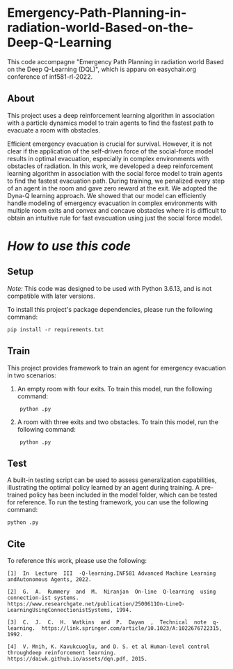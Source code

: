 # Emergency-Path-Planning-in-radiation-world-Based-on-the-Deep-Q-Learning
This code accompagne "Emergency Path Planning in radiation world Based on the Deep Q-Learning (DQL)", which is apparu on easychair.org conference of inf581-rl-2022.

## About
This project uses a deep reinforcement learning algorithm in association with a particle dynamics model to train agents to find the fastest path to evacuate a room with obstacles.

Efficient emergency evacuation is crucial for survival. However, it is not clear if the application of the self-driven force of the social-force model results in optimal evacuation, especially in complex environments with obstacles of radiation. In this work, we developed a deep reinforcement learning algorithm in association with the social force model to train agents to find the fastest evacuation path. During training, we penalized every step of an agent in the room and gave zero reward at the exit. We adopted the Dyna-Q learning approach. We showed that our model can efficiently handle modeling of emergency evacuation in complex environments with multiple room exits and convex and concave obstacles where it is difficult to obtain an intuitive rule for fast evacuation using just the social force model.

# *How to use this code*
## Setup
*Note:* This code was designed to be used with Python 3.6.13, and is not compatible with later versions.

To install this project's package dependencies, please run the following command:

    pip install -r requirements.txt

## Train
This project provides framework to train an agent for emergency evacuation in two scenarios:

1. An empty room with four exits. To train this model, run the following command:
```
    python .py
```

2. A room with three exits and two obstacles. To train this model, run the following command:
```
    python .py
```

## Test
A built-in testing script can be used to assess generalization capabilities, illustrating the optimal policy learned by an agent during training. A pre-trained policy has been included in the model folder, which can be tested for reference. To run the testing framework, you can use the following command:

    python .py



## Cite

To reference this work, please use the following:
```
[1]  In  Lecture  III  -Q-learning.INF581 Advanced Machine Learning andAutonomous Agents, 2022.

[2]  G.  A.  Rummery  and  M.  Niranjan  On-line  Q-learning  using  connection-ist systems. https://www.researchgate.net/publication/2500611On-LineQ-LearningUsingConnectionistSystems, 1994.

[3]  C.  J.  C.  H.  Watkins  and  P.  Dayan  ,  Technical  note  q-learning.  https://link.springer.com/article/10.1023/A:1022676722315, 1992.

[4]  V. Mnih, K. Kavukcuoglu, and D. S. et al Human-level control throughdeep reinforcement learning. https://daiwk.github.io/assets/dqn.pdf, 2015.

```
